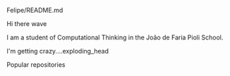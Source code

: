 Felipe/README.md


Hi there wave


I am a student of Computational Thinking in the João de Faria Pioli School.


I'm getting crazy....exploding_head


Popular repositories
